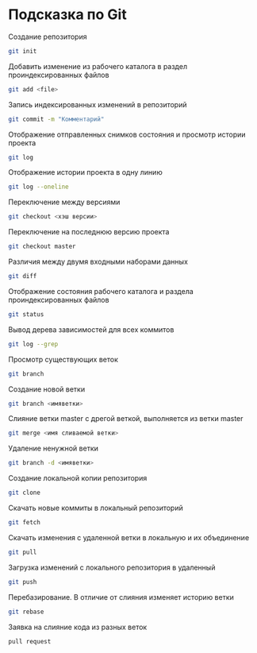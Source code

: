 # Подсказка по Git
Создание репозитория
```sh
git init
```
Добавить изменение из рабочего каталога в раздел проиндексированных файлов
```sh
git add <file>
```
Запись индексированных изменений в репозиторий
```sh
git commit -m "Комментарий"
```
Отображение отправленных снимков состояния и просмотр истории проекта
```sh
git log
```
Отображение истории проекта в одну линию
```sh
git log --oneline
```
Переключение между версиями
```sh
git checkout <хэш версии>
```
Переключение на последнюю версию проекта
```sh
git checkout master
```
Различия между двумя входными наборами данных
```sh
git diff
```
Отображение состояния рабочего каталога и раздела проиндексированных файлов
```sh
git status
```
Вывод дерева зависимостей для всех коммитов
```sh
git log --grep
```
Просмотр существующих веток
```sh
git branch
```
Создание новой ветки
```sh
git branch <имяветки>
```
Слияние ветки master с дрeгой веткой, выполняется из ветки master
```sh
git merge <имя сливаемой ветки>
```
Удаление ненужной ветки
```sh
git branch -d <имяветки>
```
Создание локальной копии репозитория
```sh
git clone
```
Скачать новые коммиты в локальный репозиторий
```sh
git fetch
```
Скачать изменения с удаленной ветки в локальную и их объединение
```sh
git pull
```
Загрузка изменений с локального репозитория в удаленный
```sh
git push
```
Перебазирование. В отличие от слияния изменяет историю ветки
```sh
git rebase
```
Заявка на слияние кода из разных веток
```sh
pull request
```